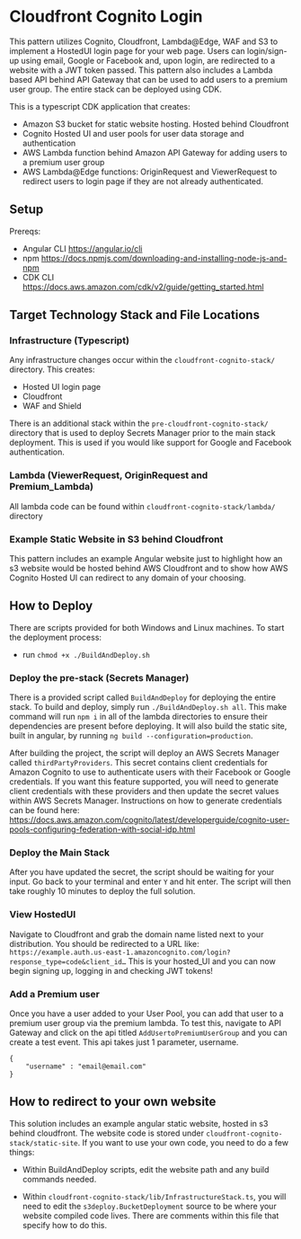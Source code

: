 # Cloudfront Cognito Login

This pattern utilizes Cognito, Cloudfront, Lambda@Edge, WAF and S3 to implement a HostedUI login page for your web page. Users can login/sign-up using email, Google or Facebook and, upon login, are redirected to a website with a JWT token passed. This pattern also includes a Lambda based API behind API Gateway that can be used to add users to a premium user group. The entire stack can be deployed using CDK.

This is a typescript CDK application that creates:
* Amazon S3 bucket for static website hosting. Hosted behind Cloudfront
* Cognito Hosted UI and user pools for user data storage and authentication
* AWS Lambda function behind Amazon API Gateway for adding users to a premium user group
* AWS Lambda@Edge functions: OriginRequest and ViewerRequest to redirect users to login page if they are not already authenticated.

## Setup
Prereqs:
* Angular CLI https://angular.io/cli
* npm https://docs.npmjs.com/downloading-and-installing-node-js-and-npm
* CDK CLI https://docs.aws.amazon.com/cdk/v2/guide/getting_started.html

## Target Technology Stack and File Locations
### Infrastructure (Typescript)
Any infrastructure changes occur within the `cloudfront-cognito-stack/` directory. This creates:
* Hosted UI login page
* Cloudfront
* WAF and Shield

There is an additional stack within the `pre-cloudfront-cognito-stack/` directory that is used to deploy Secrets Manager prior to the main stack deployment. This is used if you would like support for Google and Facebook authentication.

### Lambda (ViewerRequest, OriginRequest and Premium_Lambda)
All lambda code can be found within `cloudfront-cognito-stack/lambda/` directory

### Example Static Website in S3 behind Cloudfront
This pattern includes an example Angular website just to highlight how an s3 website would be hosted behind AWS Cloudfront and to show how AWS Cognito Hosted UI can redirect to any domain of your choosing.

## How to Deploy

There are scripts provided for both Windows and Linux machines. To start the deployment process:
- run `chmod +x ./BuildAndDeploy.sh`

### Deploy the pre-stack (Secrets Manager)
There is a provided script called `BuildAndDeploy` for deploying the entire stack. To build and deploy, simply run `./BuildAndDeploy.sh all`. This make command will run `npm i` in all of the lambda directories to ensure their dependencies are present before deploying. It will also build the static site, built in angular, by running `ng build --configuration=production`. 

After building the project, the script will deploy an AWS Secrets Manager called `thirdPartyProviders`. This secret contains client credentials for Amazon Cognito to use to authenticate users with their Facebook or Google credentials. If you want this feature supported, you will need to generate client credentials with these providers and then update the secret values within AWS Secrets Manager. Instructions on how to generate credentials can be found here: https://docs.aws.amazon.com/cognito/latest/developerguide/cognito-user-pools-configuring-federation-with-social-idp.html

### Deploy the Main Stack
After you have updated the secret, the script should be waiting for your input. Go back to your terminal and enter `Y` and hit enter. The script will then take roughly 10 minutes to deploy the full solution.

### View HostedUI
Navigate to Cloudfront and grab the domain name listed next to your distribution. You should be redirected to a URL like: `https://example.auth.us-east-1.amazoncognito.com/login?response_type=code&client_id…` This is your hosted_UI and you can now begin signing up, logging in and checking JWT tokens!

### Add a Premium user
Once you have a user added to your User Pool, you can add that user to a premium user group via the premium lambda. To test this, navigate to API Gateway and click on the api titled `AddUsertoPremiumUserGroup` and you can create a test event. This api takes just 1 parameter, username. 
```
{
    "username" : "email@email.com"
}
```

## How to redirect to your own website
This solution includes an example angular static website, hosted in s3 behind cloudfront. The website code is stored under `cloudfront-cognito-stack/static-site`. If you want to use your own code, you need to do a few things:
* Within BuildAndDeploy scripts, edit the website path and any build commands needed.

* Within `cloudfront-cognito-stack/lib/InfrastructureStack.ts`, you will need to edit the `s3deploy.BucketDeployment` source to be where your website compiled code lives. There are comments within this file that specify how to do this.